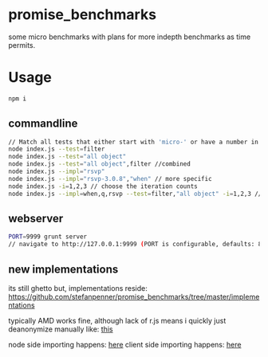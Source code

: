 promise_benchmarks
==================

some micro benchmarks with plans for more indepth benchmarks as time permits.


Usage
=====

```sh
npm i

```

commandline 
--------------

```sh
// Match all tests that either start with 'micro-' or have a number in their name
node index.js --test=filter
node index.js --test="all object"
node index.js --test="all object",filter //combined
node index.js --impl="rsvp"
node index.js --impl="rsvp-3.0.8","when" // more specific
node index.js -i=1,2,3 // choose the iteration counts
node index.js --impl=when,q,rsvp --test=filter,"all object" -i=1,2,3 // all together
```

webserver
---------

```sh
PORT=9999 grunt server
// navigate to http://127.0.0.1:9999 (PORT is configurable, defaults: 8000)
```


new implementations
-------------------

its still ghetto but,
implementations reside: https://github.com/stefanpenner/promise_benchmarks/tree/master/implementations

typically AMD works fine, although lack of r.js means i quickly just deanonymize manually like: [this](https://github.com/stefanpenner/promise_benchmarks/blob/master/implementations/q.js#L48)

node side importing happens: [here](https://github.com/stefanpenner/promise_benchmarks/blob/master/lib/config/implementations.js)
client side importing happens: [here](https://github.com/stefanpenner/promise_benchmarks/blob/master/index.html#L1)
